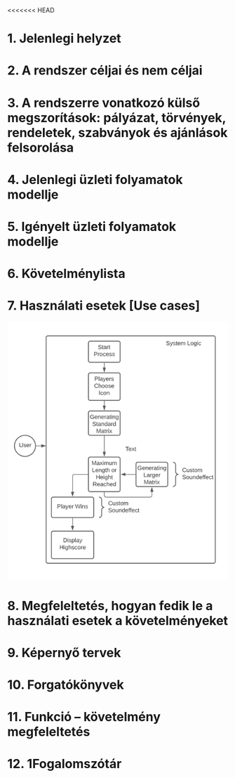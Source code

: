 <<<<<<< HEAD
# 1. Jelenlegi helyzet
# 2. A rendszer céljai és nem céljai
# 3. A rendszerre vonatkozó külső megszorítások: pályázat, törvények, rendeletek, szabványok és ajánlások felsorolása
# 4. Jelenlegi üzleti folyamatok modellje
# 5. Igényelt üzleti folyamatok modellje
# 6. Követelménylista
# 7. Használati esetek [Use cases]
![Image of usecase](img/data.png)
# 8. Megfeleltetés, hogyan fedik le a használati esetek a követelményeket
# 9. Képernyő tervek
# 10. Forgatókönyvek
# 11. Funkció – követelmény megfeleltetés
# 12. 1Fogalomszótár

